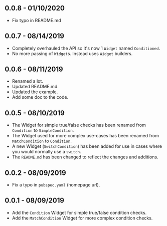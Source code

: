 ## 0.0.8 - 01/10/2020

* Fix typo in README.md

## 0.0.7 - 08/14/2019

* Completely overhauled the API so it's now 1 `Widget` named `Conditioned`.
* No more passing of `Widget`s. Instead uses `Widget` builders.

## 0.0.6 - 08/11/2019

* Renamed a lot.
* Updated README.md.
* Updated the example.
* Add some doc to the code.

## 0.0.5 - 08/10/2019

* The Widget for simple true/false checks has been renamed from `Condition` to `SimpleCondition`.
* The Widget used for more complex use-cases has been renamed from `MatchCondition` to `Condition`.
* A new Widget (`SwitchCondition`) has been added for use in cases where you would normally use a `switch`.
* The `README.md` has been changed to reflect the changes and additions.

## 0.0.2 - 08/09/2019

* Fix a typo in `pubspec.yaml` (homepage url).

## 0.0.1 - 08/09/2019

* Add the `Condition` Widget for simple true/false condition checks.
* Add the `MatchCondition` Widget for more complex condition checks.
